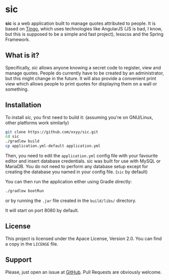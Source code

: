 # sic

__sic__ is a web application built to manage quotes attributed to people. It is based on 
[Tingo](https://github.com/xxyy/tingo), which uses technologies like AngularJS (JS is bad, I know, but this is supposed
to be a simple and fast project), lesscss and the Spring Framework.

## What is it?

Specifically, _sic_ allows anyone knowing a secret code to register, view and manage quotes. People do currently have
to be created by an administrator, but this might change in the future. It will also provide a convenient print view
which allows people to print quotes for displaying them on a wall or something.

## Installation

To install _sic_, you first need to build it: (assuming you're on GNU/Linux, other platforms work similarly)

````bash
git clone https://github.com/xxyy/sic.git
cd sic
./gradlew build
cp application.yml-default application.yml
````

Then, you need to edit the `application.yml` config file with your favourite editor and insert database credentials.
sic was built for use with MySQL or MariaDB. You do not need to perform any database setup except for creating the
database you named in your config file. (`sic` by default)

You can then run the application either using Gradle directly:

````bash
./gradlew bootRun
````

or by running the `.jar` file created in the `build/libs/` directory.

It will start on port 8080 by default.

## License

This project is licensed under the Apace License, Version 2.0. You can find a copy in the `LICENSE` file.

## Support

Please, just open an issue at [GitHub](https://github.com/xxyy/sic/issues). Pull Requests are obviously welcome. 
